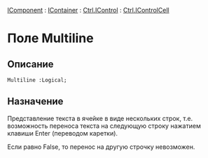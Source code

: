 ﻿---
Link: .Ctrl.IControlCell.@Multiline
---

[IComponent](topic:Com.Custom.ComClasses.IComponent.Default) :
[IContainer](topic:Com.Custom.ComClasses.IContainer.Default) :
[Ctrl.IControl](topic:Com.Custom.ComClasses.Ctrl.IControl.Default) :
[Ctrl.IControlCell](Default)

# Поле Multiline

## Описание

    Multiline :Logical;

## Назначение

Представление текста в ячейке в виде нескольких строк, т.е. возможность переноса
текста на следующую строку нажатием клавиши Enter (переводом каретки).

Если равно False, то перенос на другую строчку невозможен.